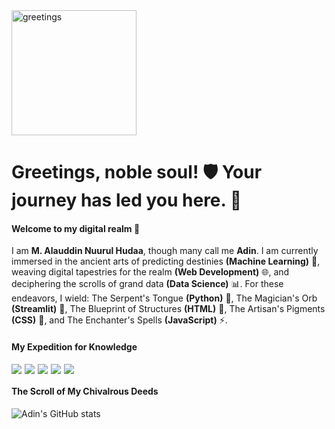 <img src="img/knight.gif" alt="greetings" width="200">

# Greetings, noble soul! 🛡️ Your journey has led you here. 👋

<!--
**adinnhd/adinnhd** is a ✨ _special_ ✨ repository because its `README.md` (this file) appears on your GitHub profile.

Here are some ideas to get you started:

- 🔭 I’m currently working on ...
- 🌱 I’m currently learning ...
- 👯 I’m looking to collaborate on ...
- 🤔 I’m looking for help with ...
- 💬 Ask me about ...
- 📫 How to reach me: ...
- 😄 Pronouns: ...
- ⚡ Fun fact: ...
-->
#### Welcome to my digital realm 🏰 
I am **M. Alauddin Nuurul Hudaa**, though many call me **Adin**.
I am currently immersed in the ancient arts of predicting destinies **(Machine Learning)** 🤖, weaving digital tapestries for the realm **(Web Development)** 🌐, and deciphering the scrolls of grand data **(Data Science)** 📊. For these endeavors, I wield: The Serpent's Tongue **(Python)** 🐍, The Magician's Orb **(Streamlit)** 🚀, The Blueprint of Structures **(HTML)** 📝, The Artisan's Pigments **(CSS)** 🎨, and The Enchanter's Spells **(JavaScript)** ⚡.

#### My Expedition for Knowledge
<div style="display: flex; flex-wrap: wrap; gap: 5px;">
  <img src="https://img.shields.io/badge/HTML5-E34F26?style=for-the-badge&logo=html5&logoColor=white" />
  <img src="https://img.shields.io/badge/CSS3-1572B6?style=for-the-badge&logo=css3&logoColor=white" />
  <img src="https://img.shields.io/badge/JavaScript-323330?style=for-the-badge&logo=javascript&logoColor=F7DF1E" />
  <img src="https://img.shields.io/badge/Python-FFD43B?style=for-the-badge&logo=python&logoColor=blue" />
  <img src="https://img.shields.io/badge/Streamlit-FF4B4B?style=for-the-badge&logo=Streamlit&logoColor=white" />
</div>

#### The Scroll of My Chivalrous Deeds
![Adin's GitHub stats](https://github-readme-stats.vercel.app/api?username=adinnhd&show_icons=true&theme=transparent)